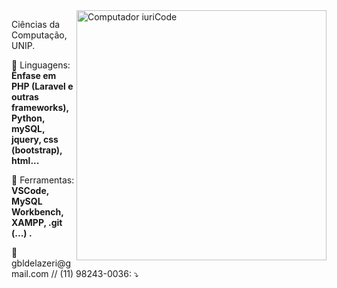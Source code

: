 <img src="https://raw.githubusercontent.com/MicaelliMedeiros/micaellimedeiros/master/image/computer-illustration.png" min-width="400px" max-width="400px" width="400px" align="right" alt="Computador iuriCode">

<p align="left"> 
  Ciências da Computação, UNIP.
</p>

<p align="left">
  🦄 Linguagens: <strong> Ênfase em PHP (Laravel e outras frameworks), Python, mySQL, jquery, css (bootstrap), html...</strong>
</p>

<p align="left">
  💼 Ferramentas: <strong> VSCode, MySQL Workbench, XAMPP, .git (...) .</strong>
</p>

<p align="left">
  💌 gbldelazeri@gmail.com // (11) 98243-0036: ⤵️
</p>


